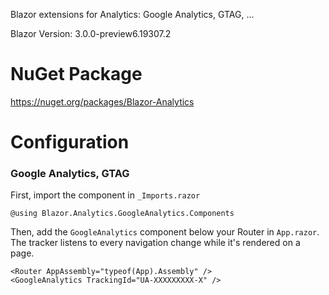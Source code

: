 Blazor extensions for Analytics: Google Analytics, GTAG, ...

Blazor Version: 3.0.0-preview6.19307.2

# NuGet Package
https://nuget.org/packages/Blazor-Analytics

# Configuration

### Google Analytics, GTAG

First, import the component in `_Imports.razor`

```
@using Blazor.Analytics.GoogleAnalytics.Components
```

Then, add the `GoogleAnalytics` component below your Router in `App.razor`.<br/>
The tracker listens to every navigation change while it's rendered on a page.

```
<Router AppAssembly="typeof(App).Assembly" />
<GoogleAnalytics TrackingId="UA-XXXXXXXXX-X" />
```
